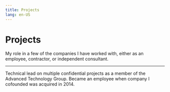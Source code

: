 ```yaml
---
title: Projects
lang: en-US
---
```

# Projects
<p class="lead">
My role in a few of the companies I have worked with, either as an employee, contractor, or independent consultant.
</p>

<div class="row">
  <div class="col-md-4">
<!-- 
  ## [![An image](../i/logo-audible.png =110x50)](https://audible.com "Audible.com") -->
  <hr/>
  <p>
  Technical lead on multiple confidential projects as a member of the Advanced Technology Group. Became an employee when company I cofounded was acquired in 2014.
  </p>

  </div>        

</div>
